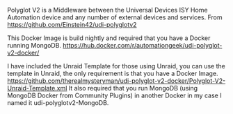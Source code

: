 Polyglot V2 is a Middleware between the Universal Devices ISY Home Automation device and any number of external devices and services.
From https://github.com/Einstein42/udi-polyglotv2

This Docker Image is build nightly and required that you have a Docker running MongoDB. https://hub.docker.com/r/automationgeek/udi-polyglot-v2-docker/

I have included the Unraid Template for those using Unraid, you can use the template in Unraid, the only requirement is that you have a Docker Image. https://github.com/therealmysteryman/udi-polyglot-v2-docker/Polyglot-V2-Unraid-Template.xml It also required that you run MongoDB (using MongoDB Docker from Community Plugins) in another Docker in my case I named it udi-polyglotv2-MongoDB. 
